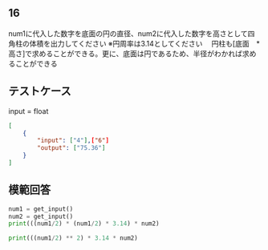 ## 16

num1に代入した数字を底面の円の直径、num2に代入した数字を高さとして四角柱の体積を出力してください
※円周率は3.14としてください
　円柱も[底面　* 高さ]で求めることができる。更に、底面は円であるため、半径がわかれば求めることができる

## テストケース
input = float
```json
[
	{
		"input": ["4"],["6"]
		"output": ["75.36"]
	}
]
```

## 模範回答
```python
num1 = get_input()
num2 = get_input()
print(((num1/2) * (num1/2) * 3.14) * num2)

print(((num1/2) ** 2) * 3.14 * num2)
```